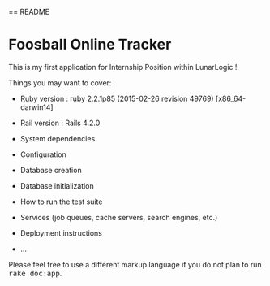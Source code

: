 == README

# Foosball Online Tracker

This is my first application for Internship Position within LunarLogic !

Things you may want to cover:

* Ruby version				: ruby 2.2.1p85 (2015-02-26 revision 49769) [x86_64-darwin14]

* Rail version				: Rails 4.2.0

* System dependencies

* Configuration

* Database creation

* Database initialization

* How to run the test suite

* Services (job queues, cache servers, search engines, etc.)

* Deployment instructions

* ...


Please feel free to use a different markup language if you do not plan to run
<tt>rake doc:app</tt>.
